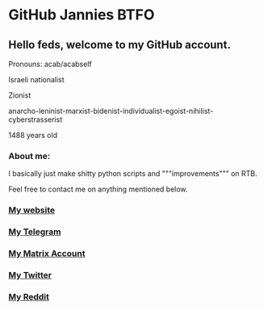 # GitHub Jannies BTFO

## Hello feds, welcome to my GitHub account.

Pronouns: acab/acabself

Israeli nationalist

Zionist

anarcho-leninist-marxist-bidenist-individualist-egoist-nihilist-cyberstrasserist

1488 years old

### About me:

I basically just make shitty python scripts and """improvements""" on RTB.

Feel free to contact me on anything mentioned below.








### [My website](https://isis.tk)

### [My Telegram](https://t.me/eve_nigga_johnson)

### [My Matrix Account](https://matrix.to/#/@hiddenr3d:isis.tk)

### [My Twitter](https://twitter.com/shekelberg60000)

### [My Reddit](mailto:lol_no)
